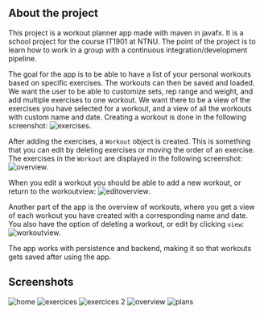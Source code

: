 ## About the project

This project is a workout planner app made with maven in javafx. It is a school project for the course IT1901 at NTNU. The point of the project is to learn how to work in a group with a continuous integration/development pipeline.

The goal for the app is to be able to have a list of your personal workouts based on specific exercises. The workouts can then be saved and loaded. We want the user to be able to customize sets, rep range and weight, and add multiple exercises to one workout. We want there to be a view of the exercises you have selected for a workout, and a view of all the workouts with custom name and date.
Creating a workout is done in the following screenshot:
![exercises](../concepts/exerciseview.png).

After adding the exercises, a `Workout` object is created. This is something that you can edit by deleting exercises or moving the order of an exercise. The exercises in the `Workout` are displayed in the following screenshot:
![overview](../concepts/overview.png).

When you edit a workout you should be able to add a new workout, or return to the workoutview:
![editoverview](../concepts/overview2.png).

Another part of the app is the overview of workouts, where you get a view of each workout you have created with a corresponding name and date. You also have the option of deleting a workout, or edit by clicking `view`:
![workoutview](../concepts/workoutview.png).

The app works with persistence and backend, making it so that workouts gets saved after using the app.

## Screenshots

![home](../concepts/home.png)
![exercices](../concepts/exerciseview.png)
![exercices 2](../concepts/overview2.png)
![overview](../concepts/overview.png)
![plans](../concepts/workoutview.png)
